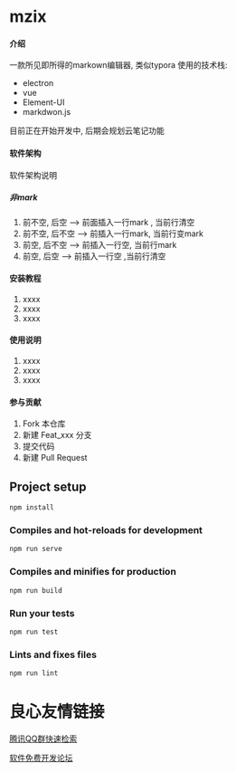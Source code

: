 # mzix


#### 介绍
一款所见即所得的markown编辑器,   类似typora
使用的技术栈: 
* electron 
*  vue 
* Element-UI  
* markdwon.js 


目前正在开始开发中, 后期会规划云笔记功能

#### 软件架构
软件架构说明

##### 非mark

1. 前不空, 后空    —> 前面插入一行mark , 当前行清空
2. 前不空, 后不空 —> 前插入一行mark, 当前行变mark
3. 前空, 后不空 —> 前插入一行空, 当前行mark 
4. 前空, 后空   ——> 前插入一行空 ,当前行清空







#### 安装教程

1. xxxx
2. xxxx
3. xxxx

#### 使用说明

1. xxxx
2. xxxx
3. xxxx

#### 参与贡献

1. Fork 本仓库
2. 新建 Feat_xxx 分支
3. 提交代码
4. 新建 Pull Request

## Project setup
```
npm install
```

### Compiles and hot-reloads for development
```
npm run serve
```

### Compiles and minifies for production
```
npm run build
```

### Run your tests
```
npm run test
```

### Lints and fixes files
```
npm run lint
```




 # 良心友情链接

[腾讯QQ群快速检索](http://u.720life.cn/s/8cf73f7c)

[软件免费开发论坛](http://u.720life.cn/s/bbb01dc0)